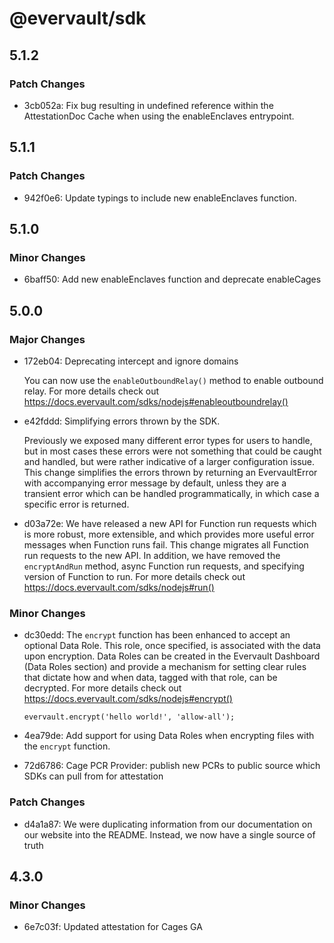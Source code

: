 # @evervault/sdk

## 5.1.2

### Patch Changes

- 3cb052a: Fix bug resulting in undefined reference within the AttestationDoc Cache when using the enableEnclaves entrypoint.

## 5.1.1

### Patch Changes

- 942f0e6: Update typings to include new enableEnclaves function.

## 5.1.0

### Minor Changes

- 6baff50: Add new enableEnclaves function and deprecate enableCages

## 5.0.0

### Major Changes

- 172eb04: Deprecating intercept and ignore domains

  You can now use the `enableOutboundRelay()` method to enable outbound relay. For more details check out https://docs.evervault.com/sdks/nodejs#enableoutboundrelay()

- e42fddd: Simplifying errors thrown by the SDK.

  Previously we exposed many different error types for users to handle, but in most cases these errors were not something that could be caught and handled, but were rather indicative of a larger configuration issue. This change simplifies the errors thrown by returning an EvervaultError with accompanying error message by default, unless they are a transient error which can be handled programmatically, in which case a specific error is returned.

- d03a72e: We have released a new API for Function run requests which is more robust, more extensible, and which provides more useful error messages when Function runs fail. This change migrates all Function run requests to the new API. In addition, we have removed the `encryptAndRun` method, async Function run requests, and specifying version of Function to run. For more details check out https://docs.evervault.com/sdks/nodejs#run()

### Minor Changes

- dc30edd: The `encrypt` function has been enhanced to accept an optional Data Role. This role, once specified, is associated with the data upon encryption. Data Roles can be created in the Evervault Dashboard (Data Roles section) and provide a mechanism for setting clear rules that dictate how and when data, tagged with that role, can be decrypted. For more details check out https://docs.evervault.com/sdks/nodejs#encrypt()

  `evervault.encrypt('hello world!', 'allow-all');`

- 4ea79de: Add support for using Data Roles when encrypting files with the `encrypt` function.
- 72d6786: Cage PCR Provider: publish new PCRs to public source which SDKs can pull from for attestation

### Patch Changes

- d4a1a87: We were duplicating information from our documentation on our website into the README. Instead, we now have a single source of truth

## 4.3.0

### Minor Changes

- 6e7c03f: Updated attestation for Cages GA
